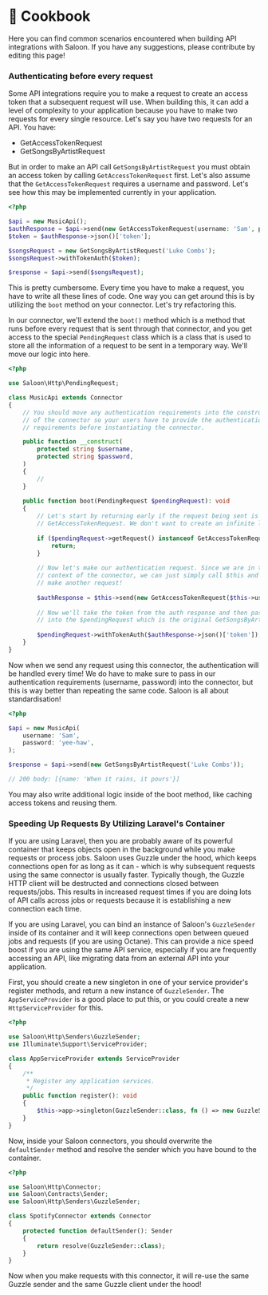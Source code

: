 # 🍳 Cookbook

Here you can find common scenarios encountered when building API integrations with Saloon. If you have any suggestions, please contribute by editing this page!

### Authenticating before every request&#x20;

Some API integrations require you to make a request to create an access token that a subsequent request will use. When building this, it can add a level of complexity to your application because you have to make two requests for every single resource. Let's say you have two requests for an API. You have:

* GetAccessTokenRequest&#x20;
* GetSongsByArtistRequest

But in order to make an API call `GetSongsByArtistRequest` you must obtain an access token by calling `GetAccessTokenRequest` first. Let's also assume that the `GetAccessTokenRequest` requires a username and password. Let's see how this may be implemented currently in your application.

```php
<?php

$api = new MusicApi();
$authResponse = $api->send(new GetAccessTokenRequest(username: 'Sam', password: 'yee-haw'));
$token = $authResponse->json()['token'];

$songsRequest = new GetSongsByArtistRequest('Luke Combs');
$songsRequest->withTokenAuth($token);

$response = $api->send($songsRequest);
```

This is pretty cumbersome. Every time you have to make a request, you have to write all these lines of code. One way you can get around this is by utilizing the `boot` method on your connector. Let's try refactoring this.

In our connector, we'll extend the `boot()` method which is a method that runs before every request that is sent through that connector, and you get access to the special `PendingRequest` class which is a class that is used to store all the information of a request to be sent in a temporary way. We'll move our logic into here.&#x20;

```php
<?php

use Saloon\Http\PendingRequest;

class MusicApi extends Connector
{
    // You should move any authentication requirements into the constructor
    // of the connector so your users have to provide the authentication
    // requirements before instantiating the connector.

    public function __construct(
        protected string $username,
        protected string $password,
    )
    {
        //
    }
    
    public function boot(PendingRequest $pendingRequest): void
    {
        // Let's start by returning early if the request being sent is the
        // GetAccessTokenRequest. We don't want to create an infinite loop
    
        if ($pendingRequest->getRequest() instanceof GetAccessTokenRequest) {
            return;
        }
        
        // Now let's make our authentication request. Since we are in the
        // context of the connector, we can just simply call $this and
        // make another request!
        
        $authResponse = $this->send(new GetAccessTokenRequest($this->username, $this->password));
        
        // Now we'll take the token from the auth response and then pass it
        // into the $pendingRequest which is the original GetSongsByArtistRequest.
        
        $pendingRequest->withTokenAuth($authResponse->json()['token']);
    }
}
```

Now when we send any request using this connector, the authentication will be handled every time! We do have to make sure to pass in our authentication requirements (username, password) into the connector, but this is way better than repeating the same code. Saloon is all about standardisation!

```php
<?php

$api = new MusicApi(
    username: 'Sam',
    password: 'yee-haw',
);

$response = $api->send(new GetSongsByArtistRequest('Luke Combs'));

// 200 body: [{name: 'When it rains, it pours'}]
```

You may also write additional logic inside of the boot method, like caching access tokens and reusing them.&#x20;

### Speeding Up Requests By Utilizing Laravel's Container

If you are using Laravel, then you are probably aware of its powerful container that keeps objects open in the background while you make requests or process jobs. Saloon uses Guzzle under the hood, which keeps connections open for as long as it can - which is why subsequent requests using the same connector is usually faster. Typically though, the Guzzle HTTP client will be destructed and connections closed between requests/jobs. This results in increased request times if you are doing lots of API calls across jobs or requests because it is establishing a new connection each time.

If you are using Laravel, you can bind an instance of Saloon's `GuzzleSender` inside of its container and it will keep connections open between queued jobs and requests (if you are using Octane). This can provide a nice speed boost if you are using the same API service, especially if you are frequently accessing an API, like migrating data from an external API into your application.

First, you should create a new singleton in one of your service provider's register methods, and return a new instance of `GuzzleSender`. The `AppServiceProvider` is a good place to put this, or you could create a new `HttpServiceProvider` for this.

```php
<?php

use Saloon\Http\Senders\GuzzleSender;
use Illuminate\Support\ServiceProvider;

class AppServiceProvider extends ServiceProvider
{
    /**
     * Register any application services.
     */
    public function register(): void
    {
        $this->app->singleton(GuzzleSender::class, fn () => new GuzzleSender);
    }
}
```

Now, inside your Saloon connectors, you should overwrite the `defaultSender` method and resolve the sender which you have bound to the container.

```php
<?php

use Saloon\Http\Connector;
use Saloon\Contracts\Sender;
use Saloon\Http\Senders\GuzzleSender;

class SpotifyConnector extends Connector
{
    protected function defaultSender(): Sender
    {
        return resolve(GuzzleSender::class);
    }
}
```

Now when you make requests with this connector, it will re-use the same Guzzle sender and the same Guzzle client under the hood!

